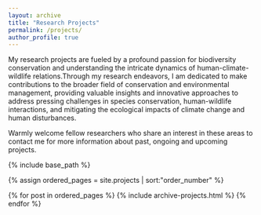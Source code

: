 ```yaml
---
layout: archive
title: "Research Projects"
permalink: /projects/
author_profile: true
---
```


My research projects are fueled by a profound passion for biodiversity conservation and understanding the intricate dynamics of human-climate-wildlife relations.Through my research endeavors, I am dedicated to make contributions to the broader field of conservation and environmental management, providing valuable insights and innovative approaches to address pressing challenges in species conservation, human-wildlife interactions, and mitigating the ecological impacts of climate change and human disturbances.

Warmly welcome fellow researchers who share an interest in these areas to contact me for more information about past, ongoing and upcoming projects.

{% include base_path %}

{% assign ordered_pages = site.projects | sort:"order_number" %}

{% for post in ordered_pages %}
  {% include archive-projects.html %}
{% endfor %}